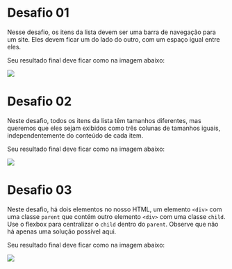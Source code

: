 # Desafio 01

Nesse desafio, os itens da lista devem ser uma barra de navegação para um site. Eles devem ficar um do lado do outro, com um espaço igual entre eles.

Seu resultado final deve ficar como na imagem abaixo:

![](https://imgur.com/mQrBvMT.png)

# Desafio 02

Neste desafio, todos os itens da lista têm tamanhos diferentes, mas queremos que eles sejam exibidos como três colunas de tamanhos iguais, independentemente do conteúdo de cada item.

Seu resultado final deve ficar como na imagem abaixo:

![](https://i.imgur.com/qM3npMF.png)

# Desafio 03

Neste desafio, há dois elementos no nosso HTML, um elemento `<div>` com uma classe `parent` que contém outro elemento `<div>` com uma classe `child`. Use o flexbox para centralizar o `child` dentro do `parent`. Observe que não há apenas uma solução possível aqui.

Seu resultado final deve ficar como na imagem abaixo:

![](https://i.imgur.com/FZLjcWy.png)
